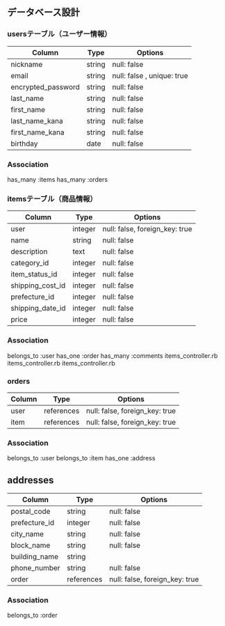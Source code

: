 ## データベース設計

### usersテーブル（ユーザー情報）

| Column            | Type    | Options     |
|-------------------|---------|-------------|
| nickname          | string  | null: false |
| email             | string  | null: false , unique: true|
| encrypted_password| string  | null: false |
| last_name         | string  | null: false |
| first_name        | string  | null: false |
| last_name_kana    | string  | null: false |
| first_name_kana   | string  | null: false |
| birthday          | date    | null: false |
 
### Association
 has_many :items
 has_many :orders

### itemsテーブル（商品情報）

| Column                   | Type    | Options     |
|--------------------------|---------|-------------|
| user                     |integer  |null: false, foreign_key: true|
| name                     | string  | null: false |
| description              | text    | null: false |
| category_id              | integer | null: false |
| item_status_id           | integer | null: false |
| shipping_cost_id         | integer | null: false |
| prefecture_id            | integer | null: false |
| shipping_date_id         | integer | null: false |
| price                    | integer | null: false |

### Association
 belongs_to :user
 has_one :order
 has_many :comments
 items_controller.rb items_controller.rb items_controller.rb
### orders

| Column | Type       | Options     |
|--------|------------|-------------|
| user   | references | null: false, foreign_key: true |
| item   | references | null: false, foreign_key: true |

### Association
 belongs_to :user
 belongs_to :item
 has_one :address

## addresses

| Column         | Type    | Options     |
|----------------|---------|-------------|
| postal_code    | string  | null: false |
| prefecture_id  | integer | null: false |
| city_name      | string  | null: false |
| block_name     | string  | null: false |
| building_name  | string  |             |
| phone_number   | string  | null: false |
| order          | references | null: false, foreign_key: true |

### Association
 belongs_to :order
